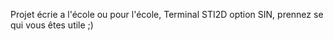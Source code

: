 Projet écrie a l'école ou pour l'école, Terminal STI2D option SIN, prennez se qui vous êtes utile ;) 
